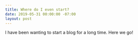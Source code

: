 ```yaml
---
title: Where do I even start?
date: 2019-05-31 00:00:00 -07:00
layout: post
---
```


I have been wanting to start a blog for a long time. Here we go!
